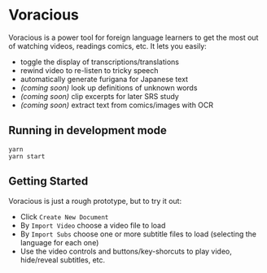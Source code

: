 # Voracious

Voracious is a power tool for foreign language learners to get the most out of watching videos, readings comics, etc. It lets you easily:
- toggle the display of transcriptions/translations
- rewind video to re-listen to tricky speech
- automatically generate furigana for Japanese text
- _(coming soon)_ look up definitions of unknown words
- _(coming soon)_ clip excerpts for later SRS study
- _(coming soon)_ extract text from comics/images with OCR

## Running in development mode

```
yarn
yarn start
```

## Getting Started

Voracious is just a rough prototype, but to try it out:
- Click `Create New Document`
- By `Import Video` choose a video file to load
- By `Import Subs` choose one or more subtitle files to load (selecting the language for each one)
- Use the video controls and buttons/key-shorcuts to play video, hide/reveal subtitles, etc.
